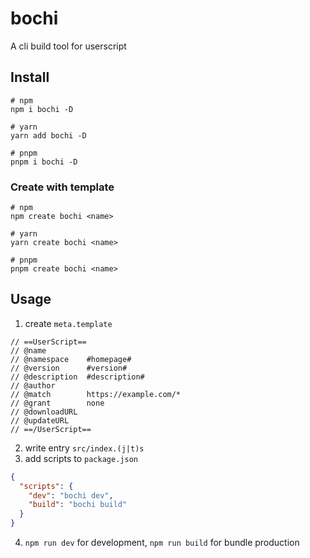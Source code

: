 # bochi

A cli build tool for userscript

## Install

```shell
# npm
npm i bochi -D

# yarn
yarn add bochi -D

# pnpm
pnpm i bochi -D
```

### Create with template

```shell
# npm
npm create bochi <name>

# yarn
yarn create bochi <name>

# pnpm
pnpm create bochi <name>
```

## Usage

1. create `meta.template`

```
// ==UserScript==
// @name
// @namespace    #homepage#
// @version      #version#
// @description  #description#
// @author
// @match        https://example.com/*
// @grant        none
// @downloadURL
// @updateURL
// ==/UserScript==
```

2. write entry `src/index.(j|t)s`
3. add scripts to `package.json`

```json
{
  "scripts": {
    "dev": "bochi dev",
    "build": "bochi build"
  }
}
```

4. `npm run dev` for development, `npm run build` for bundle production